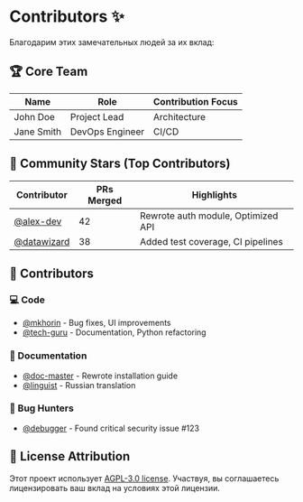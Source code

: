 
# Contributors ✨

Благодарим этих замечательных людей за их вклад:

## 🏆 Core Team

| Name           | Role                | Contribution Focus |
|----------------|---------------------|--------------------|
| John Doe       | Project Lead        | Architecture       |
| Jane Smith     | DevOps Engineer     | CI/CD              |

## 🌟 Community Stars (Top Contributors)

| Contributor    | PRs Merged | Highlights                          |
|----------------|------------|-------------------------------------|
| [@alex-dev](https://github.com/alex-dev) | 42         | Rewrote auth module, Optimized API  |
| [@datawizard](https://github.com/datawizard) | 38       | Added test coverage, CI pipelines   |

## 👥 Contributors

<!-- ALL-CONTRIBUTORS-LIST:START -->
### 💻 Code
- [@mkhorin](https://github.com/mkhorin) - Bug fixes, UI improvements
- [@tech-guru](https://github.com/tech-guru) - Documentation, Python refactoring

### 📖 Documentation
- [@doc-master](https://github.com/doc-master) - Rewrote installation guide
- [@linguist](https://github.com/linguist) - Russian translation

### 🐛 Bug Hunters
- [@debugger](https://github.com/debugger) - Found critical security issue #123
<!-- ALL-CONTRIBUTORS-LIST:END -->

## 📜 License Attribution

Этот проект использует [AGPL-3.0 license](LICENSE). Участвуя, вы соглашаетесь лицензировать ваш вклад на условиях этой лицензии.
